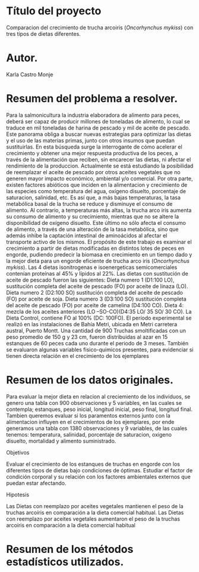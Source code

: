 # Título del proyecto
Comparacion del crecimiento de trucha arcoiris (*Oncorhynchus mykiss*) con tres tipos de dietas diferentes.

# Autor.
Karla Castro Monje

# Resumen del problema a resolver.

Para la salmonicultura la industria elaboradora de alimento para peces, deberá ser capaz de producir millones de toneladas de alimento, lo cual se traduce en mil toneladas de harina de pescado y mil de aceite de pescado.
Este panorama obliga a buscar nuevas estrategias para optimizar las dietas y el uso de las materias primas, junto con otros insumos que puedan sustituirlas. 
En esta búsqueda surge la interrogante de cómo acelerar el crecimiento y obtener una mejor respuesta productiva de los peces, a través de la alimentación que reciben, sin encarecer las dietas, ni afectar el rendimiento de la produccion. Actualmente se está estudiando la posibilidad de reemplazar el aceite de pescado por otros aceites vegetales que no generen mayor impacto económico, ambiental y/o comercial. Por otra parte, existen factores abióticos que inciden en la alimentacion y crecimiento de las especies como temperatura del agua, oxígeno disuelto, porcentaje de saturacion, salinidad, etc. Es así que, a más bajas temperaturas, la tasa metabólica basal de la trucha se reduce y disminuye el consumo de alimento. Al contrario, a temperaturas más altas, la trucha arco iris aumenta su consumo de alimento y su crecimiento, mientras que no se altere la disponibilidad de oxígeno disuelto. Este último no sólo afecta el consumo de alimento, a través de una alteración de la tasa metabólica, sino que además inhibe la captación intestinal de aminoácidos al afectar el transporte activo de los mismos.
El propósito de este trabajo es examinar el crecimiento a partir de dietas modificadas en distintos lotes de peces en engorde, pudiendo predecir la biomasa en crecimiento en un tiempo dado y la mejor dieta para un engorde eficiente de trucha arco iris (*Oncorhynchus mykiss*). 
Las 4 dietas isonitrogenas e isoenergeticas semicomerciales contenían proteínas al 45% y lípidos al 22%. Las dietas con sustitución de aceite de pescado fueron las siguientes: Dieta numero 1 (D1:100 LO), sustitución completa del aceite de pescado (FO) por aceite de linaza (LO). Dieta numero 2 (D2:100 SO) sustitución completa del aceite de pescado (FO) por aceite de soja. Dieta numero 3 (D3:100 SO) sustitución completa del aceite de pescado (FO) por aceite de camelina (D4:100 CO). Dieta 4: mezcla de los aceites anteriores (LO –SO-CO)(D4:35 LO/ 35 SO/ 30 CO). La Dieta Control, contiene FO al 100% (DC: 100FO). El período experimental se realizó en las instalaciones de Bahía Metri, ubicada en Metri carretera austral, Puerto Montt. Una cantidad de 900 Truchas smoltificadas con un peso promedio de 150 g y 23 cm, fueron distribuidas al azar en 15 estanques de 60 peces cada uno durante el periodo de 3 meses.
También se evaluaron algunas variables fisico-quimicos presentes, para evidenciar si tienen directa relación en el crecimiento de los ejemplares



# Resumen de los datos originales.

Para evaluar la mejor dieta en relacion al creciemiento de los individuos, se genero una tabla con 900 observaciones y 5 variables, en las cuales se contempla; estanques, peso inicial, longitud inicial, peso final, longitud final.
Tambien queremos evaluar si los paramentos externos junto con la alimentacion influyen en el crecimientos de los ejemplares, por ende generamos una tabla con 1380 observaciones y 9 variables, de las cuales tenemos: temperatura, salinidad, porcentaje de saturacion, oxigeno disuelto, mortalidad y alimento suministrado.

Objetivos

Evaluar el crecimiento de los estanques de truchas en engorde con los diferentes tipos de dietas bajo condiciones de óptimas. 
Estudiar el factor de condición corporal y su relación con los factores ambientales externos que puedan estar afectando.

Hipotesis

Las Dietas con reemplazo por aceites vegetales mantienen el peso de la truchas arcoíris en comparación a la dieta comercial habitual.
Las Dietas con reemplazo por aceites vegetales aumentaron el peso de la truchas arcoíris en comparación a la dieta comercial habitual

# Resumen de los métodos estadísticos utilizados.

